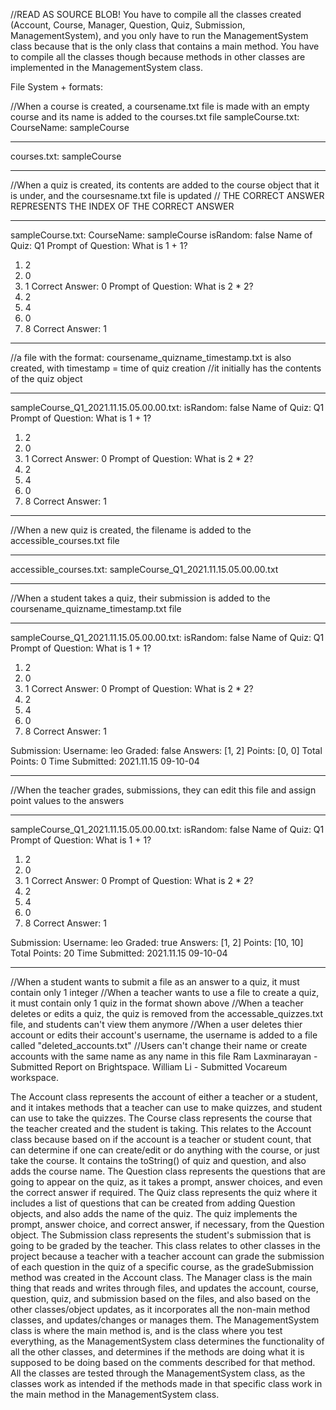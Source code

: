 //READ AS SOURCE BLOB!
You have to compile all the classes created (Account, Course, Manager, Question, Quiz, Submission, ManagementSystem), and you only have to run the ManagementSystem class because that is the only class that contains a main method. You have to compile all the classes though because methods in other classes are implemented in the ManagementSystem class.   

File System + formats:

//When a course is created, a coursename.txt file is made with an empty course and its name is added to the courses.txt file
sampleCourse.txt:
CourseName: sampleCourse
_____________________________________
courses.txt:
sampleCourse
_____________________________________
//When a quiz is created, its contents are added to the course object that it is under, and the coursesname.txt file is updated
// THE CORRECT ANSWER REPRESENTS THE INDEX OF THE CORRECT ANSWER
_____________________________________
sampleCourse.txt:
CourseName: sampleCourse
isRandom: false
Name of Quiz: Q1
Prompt of Question: What is 1 + 1?
1. 2
2. 0
3. 1
Correct Answer: 0
Prompt of Question: What is 2 * 2?
1. 2
2. 4
3. 0
4. 8
Correct Answer: 1
_____________________________________
//a file with the format: coursename_quizname_timestamp.txt is also created, with timestamp = time of quiz creation
//it initially has the contents of the quiz object
______________________________________
sampleCourse_Q1_2021.11.15.05.00.00.txt:
isRandom: false
Name of Quiz: Q1
Prompt of Question: What is 1 + 1?
1. 2
2. 0
3. 1
Correct Answer: 0
Prompt of Question: What is 2 * 2?
1. 2
2. 4
3. 0
4. 8
Correct Answer: 1
____________________________________
//When a new quiz is created, the filename is added to the accessible_courses.txt file
______________________________________
accessible_courses.txt:
sampleCourse_Q1_2021.11.15.05.00.00.txt
______________________________________
//When a student takes a quiz, their submission is added to the coursename_quizname_timestamp.txt file
_____________________________________
sampleCourse_Q1_2021.11.15.05.00.00.txt:
isRandom: false
Name of Quiz: Q1
Prompt of Question: What is 1 + 1?
1. 2
2. 0
3. 1
Correct Answer: 0
Prompt of Question: What is 2 * 2?
1. 2
2. 4
3. 0
4. 8
Correct Answer: 1

Submission: 
Username: leo
Graded: false
Answers: [1, 2]
Points: [0, 0]
Total Points: 0
Time Submitted: 2021.11.15 09-10-04
___________________________________
//When the teacher grades, submissions, they can edit this file and assign point values to the answers
___________________________________
sampleCourse_Q1_2021.11.15.05.00.00.txt:
isRandom: false
Name of Quiz: Q1
Prompt of Question: What is 1 + 1?
1. 2
2. 0
3. 1
Correct Answer: 0
Prompt of Question: What is 2 * 2?
1. 2
2. 4
3. 0
4. 8
Correct Answer: 1

Submission: 
Username: leo
Graded: true
Answers: [1, 2]
Points: [10, 10]
Total Points: 20
Time Submitted: 2021.11.15 09-10-04
___________________________________
//When a student wants to submit a file as an answer to a quiz, it must contain only 1 integer
//When a teacher wants to use a file to create a quiz, it must contain only 1 quiz in the format shown above
//When a teacher deletes or edits a quiz, the quiz is removed from the accessable_quizzes.txt file, and students can't view them anymore
//When a user deletes thier account or edits their account's username, the username is added to a file called "deleted_accounts.txt"
//Users can't change their name or create accounts with the same name as any name in this file
Ram Laxminarayan - Submitted Report on Brightspace. William Li - Submitted Vocareum workspace.

The Account class represents the account of either a teacher or a student, and it intakes methods that a teacher can use to make quizzes, and student can use to take the quizzes. 
The Course class represents the course that the teacher created and the student is taking. This relates to the Account class because based on if the account is a teacher or student count, that can determine if one can create/edit or do anything with the course, or just take the course. It contains the toString() of quiz and question, and also adds the course name. 
The Question class represents the questions that are going to appear on the quiz, as it takes a prompt, answer choices, and even the correct answer if required. 
The Quiz class represents the quiz where it includes a list of questions that can be created from adding Question objects, and also adds the name of the quiz. The quiz implements the prompt, answer choice, and correct answer, if necessary, from the Question object. 
The Submission class represents the student's submission that is going to be graded by the teacher. This class relates to other classes in the project because a teacher with a teacher account can grade the submission of each question in the quiz of a specific course, as the gradeSubmission method was created in the Account class. 
The Manager class is the main thing that reads and writes through files, and updates the account, course, question, quiz, and submission based on the files, and also based on the other classes/object updates, as it incorporates all the non-main method classes, and updates/changes or manages them. 
The ManagementSystem class is where the main method is, and is the class where you test everything, as the ManagementSystem class determines the functionality of all the other classes, and determines if the methods are doing what it is supposed to be doing based on the comments described for that method.
All the classes are tested through the ManagementSystem class, as the classes work as intended if the methods made in that specific class work in the main method in the ManagementSystem class. 

